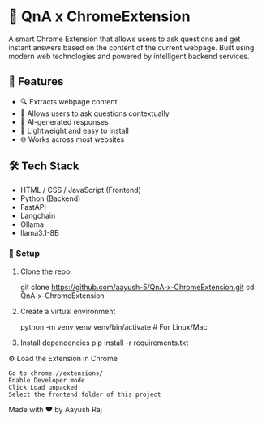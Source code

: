 # 🧠 QnA x ChromeExtension

A smart Chrome Extension that allows users to ask questions and get instant answers based on the content of the current webpage. Built using modern web technologies and powered by intelligent backend services.

## 🚀 Features

- 🔍 Extracts webpage content
- 🤖 Allows users to ask questions contextually
- 💬 AI-generated responses
- 🧩 Lightweight and easy to install
- 🌐 Works across most websites

## 🛠️ Tech Stack

- HTML / CSS / JavaScript (Frontend)
- Python (Backend)
- FastAPI 
- Langchain
- Ollama
- llama3.1-8B

### 🔧 Setup

1. Clone the repo:
   
   git clone https://github.com/aayush-5/QnA-x-ChromeExtension.git
   cd QnA-x-ChromeExtension
   
2. Create a virtual environment

    python -m venv venv
    venv/bin/activate  # For Linux/Mac

3. Install dependencies
     pip install -r requirements.txt

⚙️ Load the Extension in Chrome

    Go to chrome://extensions/
    Enable Developer mode
    Click Load unpacked
    Select the frontend folder of this project

Made with ❤️ by Aayush Raj
